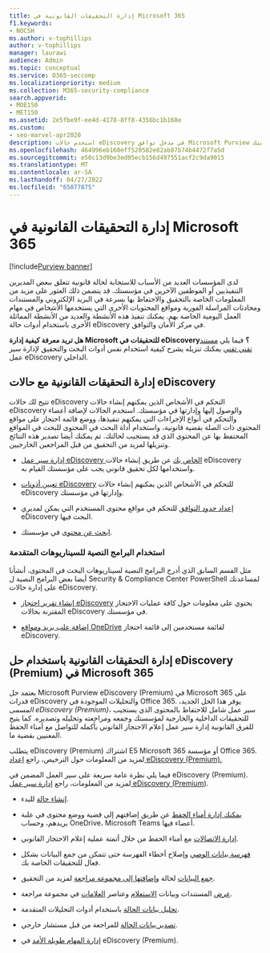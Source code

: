 ```yaml
---
title: إدارة التحقيقات القانونية في Microsoft 365
f1.keywords:
- NOCSH
ms.author: v-tophillips
author: v-tophillips
manager: laurawi
audience: Admin
ms.topic: conceptual
ms.service: O365-seccomp
ms.localizationpriority: medium
ms.collection: M365-security-compliance
search.appverid:
- MOE150
- MET150
ms.assetid: 2e5fbe9f-ee4d-4178-8ff8-4356bc1b168e
ms.custom:
- seo-marvel-apr2020
description: استخدم حالات eDiscovery في مدخل توافق Microsoft Purview لإدارة التحقيق القانوني لمؤسستك.
ms.openlocfilehash: 464996eb160eff520582e82ab87b74b4472f7a5d
ms.sourcegitcommit: e50c13d9be3ed05ecb156d497551acf2c9da9015
ms.translationtype: MT
ms.contentlocale: ar-SA
ms.lasthandoff: 04/27/2022
ms.locfileid: "65077875"
---
```

# <a name="manage-legal-investigations-in-microsoft-365"></a>إدارة التحقيقات القانونية في Microsoft 365

[!include[Purview banner](../includes/purview-rebrand-banner.md)]

لدى المؤسسات العديد من الأسباب للاستجابة لحالة قانونية تتعلق ببعض المديرين التنفيذيين أو الموظفين الآخرين في مؤسستك. قد يتضمن ذلك العثور على مزيد من المعلومات الخاصة بالتحقيق والاحتفاظ بها بسرعة في البريد الإلكتروني والمستندات ومحادثات المراسلة الفورية ومواقع المحتويات الأخرى التي يستخدمها الأشخاص في مهام العمل اليومية الخاصة بهم. يمكنك تنفيذ هذه الأنشطة والعديد من الأنشطة المماثلة الأخرى باستخدام أدوات حالة eDiscovery في مركز الأمان والتوافق.
  
**هل تريد معرفة كيفية إدارة Microsoft للتحقيقات في eDiscovery؟** فيما يلي [مستند تقني تقني](https://go.microsoft.com/fwlink/?linkid=852161) يمكنك تنزيله يشرح كيفية استخدام نفس أدوات البحث والتحقيق لإدارة سير عمل eDiscovery الداخلي.

## <a name="manage-legal-investigations-with-ediscovery-cases"></a>إدارة التحقيقات القانونية مع حالات eDiscovery

تتيح لك حالات eDiscovery التحكم في الأشخاص الذين يمكنهم إنشاء حالات eDiscovery والوصول إليها وإدارتها في مؤسستك. استخدم الحالات لإضافة أعضاء والتحكم في أنواع الإجراءات التي يمكنهم تنفيذها، ووضع قائمة احتجاز على مواقع المحتوى ذات الصلة بقضية قانونية، واستخدام أداة البحث في المحتوى للبحث في المواقع المحتفظ بها عن المحتوى الذي قد يستجيب لحالتك. ثم يمكنك أيضا تصدير هذه النتائج وتنزيلها لمزيد من التحقيق من قبل المراجعين الخارجيين.
  
- [إدارة سير عمل eDiscovery الخاص بك](./get-started-core-ediscovery.md) عن طريق إنشاء حالات eDiscovery واستخدامها لكل تحقيق قانوني يجب على مؤسستك القيام به.

- [تعيين أذونات eDiscovery](assign-ediscovery-permissions.md) للتحكم في الأشخاص الذين يمكنهم إنشاء حالات eDiscovery وإدارتها في مؤسستك.

- [إعداد حدود التوافق](set-up-compliance-boundaries.md) للتحكم في مواقع محتوى المستخدم التي يمكن لمديري eDiscovery البحث فيها.

- [ابحث عن محتوى](search-for-content.md) في مؤسستك.

### <a name="use-scripts-for-advanced-scenarios"></a>استخدام البرامج النصية للسيناريوهات المتقدمة

مثل القسم السابق الذي أدرج البرامج النصية لسيناريوهات البحث في المحتوى، أنشأنا أيضا بعض البرامج النصية ل Security & Compliance Center PowerShell لمساعدتك على إدارة حالات eDiscovery.
  
- [إنشاء تقرير احتجاز eDiscovery](create-a-report-on-holds-in-ediscovery-cases.md) يحتوي على معلومات حول كافة عمليات الاحتجاز المقترنة بحالات eDiscovery في مؤسستك.

- [إضافة علب بريد ومواقع OneDrive](use-a-script-to-add-users-to-a-hold-in-ediscovery.md) لقائمة مستخدمين إلى قائمة احتجاز eDiscovery.
  
## <a name="manage-legal-investigations-with-the-ediscovery-premium-solution-in-microsoft-365"></a>إدارة التحقيقات القانونية باستخدام حل eDiscovery (Premium) في Microsoft 365

يعتمد حل Microsoft Purview eDiscovery (Premium) في Microsoft 365 على قدرات eDiscovery والتحليلات الموجودة في Office 365. يوفر هذا الحل الجديد، *المسمى eDiscovery (Premium)*، سير عمل شامل للاحتفاظ بالمحتوى الذي يستجيب للتحقيقات الداخلية والخارجية لمؤسستك وجمعه ومراجعته وتحليله وتصديره. كما يتيح للفرق القانونية إدارة سير عمل إعلام الاحتجاز القانوني بأكمله للتواصل مع أمناء الحفظ المعنيين بقضية ما.

يتطلب eDiscovery (Premium) اشتراك E5 Microsoft 365 أو مؤسسة Office 365. لمزيد من المعلومات حول الترخيص، راجع [إعداد eDiscovery (Premium).](get-started-with-advanced-ediscovery.md#step-1-verify-and-assign-appropriate-licenses)

فيما يلي نظرة عامة سريعة على سير العمل المضمن في eDiscovery (Premium). لمزيد من المعلومات، راجع [إدارة سير عمل eDiscovery (Premium](create-and-manage-advanced-ediscoveryv2-case.md#manage-the-workflow)).

- [إنشاء حالة](create-and-manage-advanced-ediscoveryv2-case.md#create-a-case) للبدء.

- [يمكنك إدارة أمناء الحفظ](managing-custodians.md) عن طريق إضافتهم إلى قضية ووضع محتوى في علبة بريدهم، وحساب OneDrive، Microsoft Teams أعضاء فيها.

- [إدارة الاتصالات](managing-custodian-communications.md) مع أمناء الحفظ من خلال أتمتة عملية إعلام الاحتجاز القانوني.

- [فهرسة بيانات الوصي](processing-data-for-case.md) وإصلاح أخطاء الفهرسة حتى تتمكن من جمع البيانات بشكل فعال للتحقيقات الخاصة بك.

- [جمع البيانات](collecting-data-for-ediscovery.md) لحالة [وإضافتها إلى مجموعة مراجعة](collecting-data-for-ediscovery.md#add-search-results-to-a-review-set) لمزيد من التحقيق.

- [عرض](view-documents-in-review-set.md) المستندات وبيانات [الاستعلام](review-set-search.md) وعناصر [العلامات](tagging-documents.md) في مجموعة مراجعة.

- [تحليل بيانات الحالة](analyzing-data-in-review-set.md) باستخدام أدوات التحليلات المتقدمة.

- [تصدير بيانات الحالة](exporting-data-ediscover20.md) للمراجعة من قبل مستشار خارجي.

- [إدارة المهام طويلة الأمد](managing-jobs-ediscovery20.md) في eDiscovery (Premium).